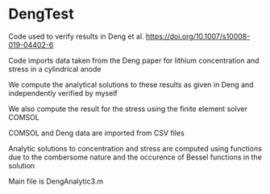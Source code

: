 # DengTest

Code used to verify results in Deng et al. https://doi.org/10.1007/s10008-019-04402-6 

Code imports data taken from the Deng paper for lithium concentration and stress in a cylindrical anode

We compute the analytical solutions to these results as given in Deng and independently verified by myself

We also compute the result for the stress using the finite element solver COMSOL

COMSOL and Deng data are imported from CSV files

Analytic solutions to concentration and stress are computed using functions due to the combersome nature and the occurence of Bessel functions in the solution

Main file is DengAnalytic3.m
